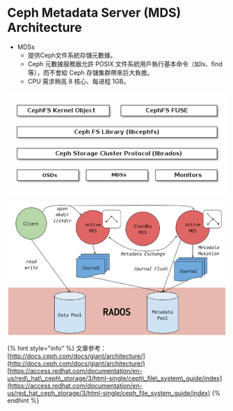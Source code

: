 # Ceph Metadata Server \(MDS\) Architecture

* MDSs
  * 提供Ceph文件系統存儲元數據。
  * Ceph 元數據服務器允許 POSIX 文件系統用戶執行基本命令（如ls、find等），而不會給 Ceph 存儲集群帶來巨大負擔。
  * CPU 需求稍高 8 核心、每进程 1GB。

![](.gitbook/assets/ceph-metadata-server-mds.png)

![](.gitbook/assets/image%20%283%29.png)

{% hint style="info" %}
文章參考：  
[http://docs.ceph.com/docs/giant/architecture/](http://docs.ceph.com/docs/giant/architecture/)  
[https://access.redhat.com/documentation/en-us/red\_hat\_ceph\_storage/3/html-single/ceph\_file\_system\_guide/index](https://access.redhat.com/documentation/en-us/red_hat_ceph_storage/3/html-single/ceph_file_system_guide/index)
{% endhint %}





